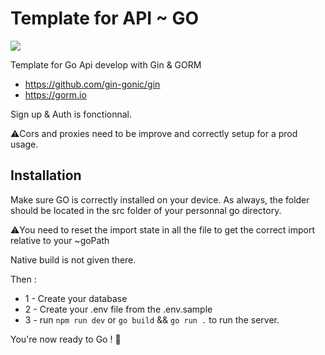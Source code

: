 # Template for API ~ GO 

<img src="https://miro.medium.com/max/921/1*HtCjHzGwf6iWNqXu5Cndsg.png" />

Template for Go Api develop with Gin & GORM

- https://github.com/gin-gonic/gin
- https://gorm.io

Sign up & Auth is fonctionnal.<br>

⚠️Cors and proxies need to be improve and correctly setup for a prod usage.

## Installation

Make sure GO is correctly installed on your device.
As always, the folder should be located in the src folder of your personnal go directory.

⚠️You need to reset the import state in all the file to get the correct import relative to your ~goPath<br>

Native build is not given there.

Then : 

- 1 - Create your database
- 2 - Create your .env file from the .env.sample
- 3 - run <code>npm run dev</code> or <code>go build</code> && <code>go run .</code> to run the server. 

You're now ready to Go ! 🚀
